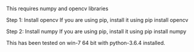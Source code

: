 This requires numpy and opencv libraries

Step 1: Install opencv
If you are using pip, install it using 
pip install opencv
    

Step 2: Install numpy
If you are using pip, install it using 
    pip install numpy
    
This has been tested on win-7 64 bit with python-3.6.4 installed.

